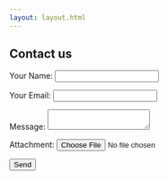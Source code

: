 ```yaml
---
layout: layout.html
---
```

## Contact us
<form action='/thank' method='post'><input type='hidden' name='form-name' value='form 1' />
  <p>
    <label>
      Your Name:
      <input type="text" name="name" />
    </label>
  </p>
  <p>
    <label>
      Your Email:
      <input type="email" name="email" />
    </label>
  </p>
  <p>
    <label>
      Message:
      <textarea name="message"></textarea>
    </label>
  </p>
  <p>
    <label>
      Attachment:
      <input type="file" name="attachment">
    </label>
  </p>
  <p>
    <input type="submit" value="Send">
  </p>
</form>
